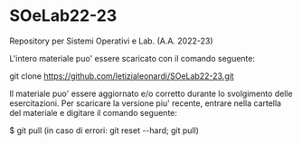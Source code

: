 # SOeLab22-23
Repository per Sistemi Operativi e Lab. (A.A. 2022-23) 

L'intero materiale puo' essere scaricato con il comando seguente:

git clone https://github.com/letizialeonardi/SOeLab22-23.git

Il materiale puo' essere aggiornato e/o corretto durante lo svolgimento delle esercitazioni. Per scaricare la versione piu' recente, entrare nella cartella del materiale e digitare il comando seguente:

$ git pull (in caso di errori: git reset --hard; git pull)
